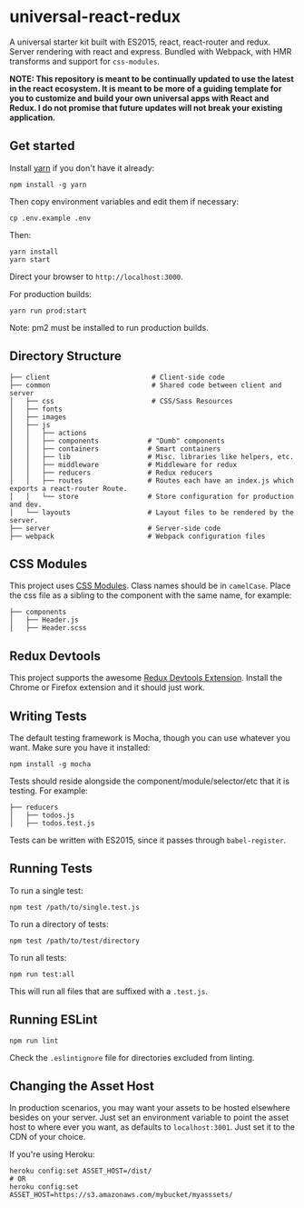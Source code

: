 # universal-react-redux

A universal starter kit built with ES2015, react, react-router and redux. Server
rendering with react and express. Bundled with Webpack, with HMR transforms and
support for `css-modules`.

**NOTE: This repository is meant to be continually updated to use the latest in
the react ecosystem. It is meant to be more of a guiding template for you to
customize and build your own universal apps with React and Redux. I do not
promise that future updates will not break your existing application.**

## Get started

Install [yarn](https://github.com/yarnpkg/yarn) if you don't have it already:
```
npm install -g yarn
```

Then copy environment variables and edit them if necessary:
```
cp .env.example .env
```

Then:
```
yarn install
yarn start
```

Direct your browser to `http://localhost:3000`.

For production builds:

```
yarn run prod:start
```

Note: pm2 must be installed to run production builds.

## Directory Structure
```
├── client                         # Client-side code
├── common                         # Shared code between client and server
│   ├── css                        # CSS/Sass Resources
│   ├── fonts
│   ├── images
│   ├── js
│   │   ├── actions
│   │   ├── components            # "Dumb" components
│   │   ├── containers            # Smart containers
│   │   ├── lib                   # Misc. libraries like helpers, etc.
│   │   ├── middleware            # Middleware for redux
│   │   ├── reducers              # Redux reducers
│   │   ├── routes                # Routes each have an index.js which exports a react-router Route.
│   │   └── store                 # Store configuration for production and dev.
│   └── layouts                   # Layout files to be rendered by the server.
├── server                        # Server-side code
├── webpack                       # Webpack configuration files
```

## CSS Modules
This project uses [CSS Modules](https://github.com/css-modules/css-modules).
Class names should be in `camelCase`. Place the css file as a sibling to the
component with the same name, for example:
```
├── components
│   ├── Header.js
│   ├── Header.scss
```

## Redux Devtools
This project supports the awesome [Redux Devtools Extension](https://github.com/zalmoxisus/redux-devtools-extension). Install the
Chrome or Firefox extension and it should just work.

## Writing Tests
The default testing framework is Mocha, though you can use whatever you want.
Make sure you have it installed:

```
npm install -g mocha
```

Tests should reside alongside the component/module/selector/etc that it is
testing. For example:

```
├── reducers
│   ├── todos.js
│   ├── todos.test.js
```

Tests can be written with ES2015, since it passes through `babel-register`.

## Running Tests
To run a single test:
```
npm test /path/to/single.test.js
```

To run a directory of tests:

```
npm test /path/to/test/directory
```

To run all tests:

```
npm run test:all
```

This will run all files that are suffixed with a `.test.js`.

## Running ESLint

```
npm run lint
```

Check the `.eslintignore` file for directories excluded from linting.

## Changing the Asset Host

In production scenarios, you may want your assets to be hosted elsewhere besides
on your server. Just set an environment variable to point the asset host to
where ever you want, as defaults to `localhost:3001`. Just set it to the CDN of
your choice.

If you're using Heroku:
```
heroku config:set ASSET_HOST=/dist/
# OR
heroku config:set ASSET_HOST=https://s3.amazonaws.com/mybucket/myasssets/
```
